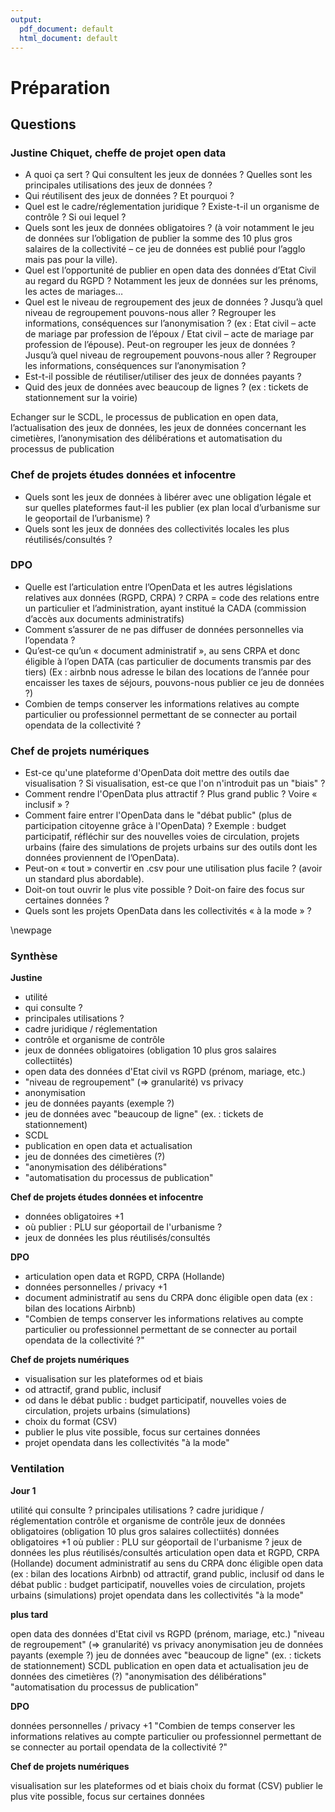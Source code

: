 ```yaml
---
output:
  pdf_document: default
  html_document: default
---
```

# Préparation

## Questions


### Justine Chiquet, cheffe de projet open data

* A quoi ça sert ? Qui consultent les jeux de données ? Quelles sont les principales utilisations des jeux de données ?
* Qui réutilisent des jeux de données ? Et pourquoi ? 
* Quel est le cadre/réglementation juridique ? Existe-t-il un organisme de contrôle ? Si oui lequel ?
* Quels sont les jeux de données obligatoires ? (à voir notamment le jeu de données sur l’obligation de publier la somme des 10 plus gros salaires de la collectivité – ce jeu de données est publié pour l’agglo mais pas pour la ville).
* Quel est l’opportunité de publier en open data des données d’Etat Civil au regard du RGPD ? Notamment les jeux de données sur les prénoms, les actes de mariages…
* Quel est le niveau de regroupement des jeux de données ? Jusqu’à quel niveau de regroupement pouvons-nous aller ? Regrouper les informations, conséquences sur l’anonymisation ? (ex : Etat civil – acte de mariage par profession de l’époux / Etat civil – acte de mariage par profession de l’épouse). Peut-on regrouper les jeux de données ? Jusqu’à quel niveau de regroupement pouvons-nous aller ? Regrouper les informations, conséquences sur l’anonymisation ?
* Est-t-il possible de réutiliser/utiliser des jeux de données payants ? 
* Quid des jeux de données avec beaucoup de lignes ? (ex : tickets de stationnement sur la voirie)

Echanger sur le SCDL, le processus de publication en open data, l’actualisation des jeux de données, les jeux de données concernant les cimetières, l’anonymisation des délibérations et automatisation du processus de publication

### Chef de projets études données et infocentre

* Quels sont les jeux de données à libérer avec une obligation légale et sur quelles plateformes faut-il les publier (ex plan local d’urbanisme sur le geoportail de l’urbanisme) ?
* Quels sont les jeux de données des collectivités locales les plus réutilisés/consultés ?

### DPO
* Quelle est l’articulation entre l’OpenData et les autres législations relatives aux données (RGPD, CRPA) ? CRPA = code des relations entre un particulier et l’administration, ayant institué la CADA (commission d’accès aux documents administratifs)
* Comment s’assurer de ne pas diffuser de données personnelles via l’opendata ?
* Qu’est-ce qu’un « document administratif », au sens CRPA et donc éligible à l’open DATA (cas particulier de documents transmis par des tiers) (Ex : airbnb nous adresse le bilan des locations de l’année pour encaisser les taxes de séjours, pouvons-nous publier ce jeu de données ?)
* Combien de temps conserver les informations relatives au compte particulier ou professionnel permettant de se connecter au portail opendata de la collectivité ?

### Chef de projets numériques
* Est-ce qu'une plateforme d'OpenData doit mettre des outils dae visualisation ? Si visualisation, est-ce que l'on n'introduit pas un "biais" ?
* Comment rendre l'OpenData plus attractif ? Plus grand public ? Voire « inclusif » ?
* Comment faire entrer l'OpenData dans le "débat public" (plus de participation citoyenne grâce à l'OpenData) ? Exemple : budget participatif, réfléchir sur des nouvelles voies de circulation, projets urbains (faire des simulations de projets urbains sur des outils dont les données proviennent de l’OpenData).
* Peut-on « tout » convertir en .csv pour une utilisation plus facile ? (avoir un standard plus abordable).
* Doit-on tout ouvrir le plus vite possible ? Doit-on faire des focus sur certaines données ?
* Quels sont les projets OpenData dans les collectivités « à la mode » ?

\newpage

### Synthèse

**Justine**

* utilité
* qui consulte ?
* principales utilisations ?
* cadre juridique / réglementation
* contrôle et organisme de contrôle
* jeux de données obligatoires (obligation 10 plus gros salaires collectiités)
* open data des données d'Etat civil vs RGPD (prénom, mariage, etc.)
* "niveau de regroupement" (=> granularité) vs privacy
* anonymisation
* jeu de données payants (exemple ?)
* jeu de données avec "beaucoup de ligne" (ex. : tickets de stationnement)
* SCDL
* publication en open data et actualisation
* jeu de données des cimetières (?)
* "anonymisation des délibérations"
* "automatisation du processus de publication"

**Chef de projets études données et infocentre**

* données obligatoires +1
* où publier : PLU sur géoportail de l'urbanisme ?
* jeux de données les plus réutilisés/consultés

**DPO**

* articulation open data et RGPD, CRPA (Hollande)
* données personnelles / privacy +1
* document administratif au sens du CRPA donc éligible open data (ex : bilan des locations Airbnb)
* "Combien de temps conserver les informations relatives au compte particulier ou professionnel permettant de se connecter au portail opendata de la collectivité ?"

**Chef de projets numériques**

* visualisation sur les plateformes od et biais
* od attractif, grand public, inclusif
* od dans le débat public : budget participatif, nouvelles voies de circulation, projets urbains (simulations)
* choix du format (CSV)
* publier le plus vite possible, focus sur certaines données
* projet opendata dans les collectivités "à la mode"


### Ventilation

**Jour 1**

utilité
qui consulte ?
principales utilisations ?
cadre juridique / réglementation
contrôle et organisme de contrôle
jeux de données obligatoires (obligation 10 plus gros salaires collectiités)
données obligatoires +1
où publier : PLU sur géoportail de l'urbanisme ?
jeux de données les plus réutilisés/consultés
articulation open data et RGPD, CRPA (Hollande)
document administratif au sens du CRPA donc éligible open data (ex : bilan des locations Airbnb)
od attractif, grand public, inclusif
od dans le débat public : budget participatif, nouvelles voies de circulation, projets urbains (simulations)
projet opendata dans les collectivités "à la mode"

**plus tard**

open data des données d'Etat civil vs RGPD (prénom, mariage, etc.)
"niveau de regroupement" (=> granularité) vs privacy
anonymisation
jeu de données payants (exemple ?)
jeu de données avec "beaucoup de ligne" (ex. : tickets de stationnement)
SCDL
publication en open data et actualisation
jeu de données des cimetières (?)
"anonymisation des délibérations"
"automatisation du processus de publication"


**DPO**

données personnelles / privacy +1
"Combien de temps conserver les informations relatives au compte particulier ou professionnel permettant de se connecter au portail opendata de la collectivité ?"

**Chef de projets numériques**

visualisation sur les plateformes od et biais
choix du format (CSV)
publier le plus vite possible, focus sur certaines données

